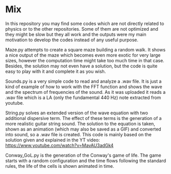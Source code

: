 # Mix
In this repository you may find some codes which are not directly related to physics or to the other repositories. Some of them are not optimized and they might be slow but they all work and the outputs were my main motivation to develop the codes instead of any useful purpose.

Maze.py attempts to create a square maze building a random walk. It shows a nice output of the maze which becomes even more exotic for very large sizes, however the computation time might take too much time in that case. Besides, the solution may not even have a solution, but the code is quite easy to play with it and complete it as you wish.

Sounds.py is a very simple code to read and analyze a .wav file. It is just a kind of example of how to work with the FFT function and shows the wave and the spectrum of frequencies of the sound. As it was uploaded it reads a .wav file which is a LA (only the fundamental 440 Hz) note extracted from youtube.

String.py solves an extended version of the wave equation with two additional dispersive term. The effect of these terms is the generation of a more realistic guitar string sound. The solution to the equation is taken, shown as an animation (which may also be saved as a GIF) and converted into sound, so a .wav file is created. This code is mainly based on the solution given and explained in the YT video: https://www.youtube.com/watch?v=MavAU3adGk4

Conway_GoL.py is the generation of the Conway's game of life. The game starts with a random configuration and the time flows following the standard rules, the life of the cells is shown animated in time.

